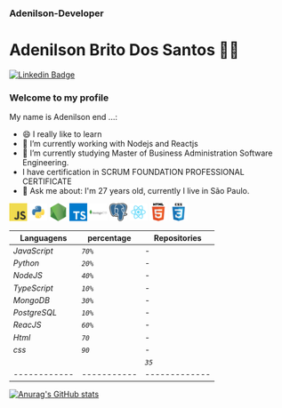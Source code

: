 ### Adenilson-Developer

<!--
**Adenilson-Developers/Adenilson-Developers** is a ✨ _special_ ✨ repository because its `README.md` (this file) appears on your GitHub profile.

Here are some ideas to get you started:

- 🔭 I’m currently working on ...
- 🌱 I’m currently learning ...
- 👯 I’m looking to collaborate on ...
- 🤔 I’m looking for help with ...
- 💬 Ask me about ...
- 📫 How to reach me: ...
- 😄 Pronouns: ...
- ⚡ Fun fact: ...
-->
# Adenilson Brito Dos Santos :man_technologist:

[![Linkedin Badge](https://img.shields.io/badge/-LinkedIn-blue?style=flat-square&logo=Linkedin&logoColor=white&link=https://www.linkedin.com/in/adenilson-developer/)](https://www.linkedin.com/in/adenilson-developer/)

### Welcome to my profile

My name is Adenilson end ...:

- 😄 I really like to learn
- 🔭 I’m currently working with Nodejs and Reactjs
- 🌱 I’m currently studying  Master of Business Administration Software Engineering.
- I have certification in SCRUM FOUNDATION PROFESSIONAL CERTIFICATE
- 💬 Ask me about: I'm 27 years old, currently I live in São Paulo.



<p>
<img height="32" width="32" src="https://raw.githubusercontent.com/github/explore/80688e429a7d4ef2fca1e82350fe8e3517d3494d/topics/javascript/javascript.png" />

<img height="32" width="32" src="https://raw.githubusercontent.com/github/explore/80688e429a7d4ef2fca1e82350fe8e3517d3494d/topics/python/python.png" />

<img height="32" width="32" src="https://raw.githubusercontent.com/github/explore/80688e429a7d4ef2fca1e82350fe8e3517d3494d/topics/nodejs/nodejs.png" />

<img height="32" width="32" src="https://raw.githubusercontent.com/github/explore/80688e429a7d4ef2fca1e82350fe8e3517d3494d/topics/typescript/typescript.png" />

<img height="32" width="32" src="https://raw.githubusercontent.com/github/explore/80688e429a7d4ef2fca1e82350fe8e3517d3494d/topics/mongodb/mongodb.png" />

<img height="32" width="32" src="https://raw.githubusercontent.com/github/explore/80688e429a7d4ef2fca1e82350fe8e3517d3494d/topics/postgresql/postgresql.png" />

<img height="32" width="32" src="https://raw.githubusercontent.com/github/explore/80688e429a7d4ef2fca1e82350fe8e3517d3494d/topics/react/react.png" />

<img height="32" width="32" src="https://raw.githubusercontent.com/github/explore/80688e429a7d4ef2fca1e82350fe8e3517d3494d/topics/html/html.png" />

<img height="32" width="32" src="https://raw.githubusercontent.com/github/explore/80688e429a7d4ef2fca1e82350fe8e3517d3494d/topics/css/css.png" />

</p>

<p>

| Languagens | percentage| Repositories| 
|------------|-----------|-------------|
|_JavaScript_| _`70%`_   |      -      |
|_Python_    |_`20%`_    |      -      | 
|_NodeJS_    |_`40%`_    |      -      |
|_TypeScript_|_`10%`_    |      -      | 
|_MongoDB_   |_`30%`_    |      -      |
|_PostgreSQL_|_`10%`_    |      -      |
|_ReacJS_    |_`60%`_    |      -      |
|_Html_      |_`70`_     |      -      |
|_css_       |_`90`_     |      -      |
|            |           |    _`35`_   |
|------------|-----------|-------------|

[![Anurag's GitHub stats](https://github-readme-stats.vercel.app/api?username=Adenilson-Developers&show_icons=true&theme=chartreuse-dark)](https://github.com/anuraghazra/github-readme-stats)

</p>


